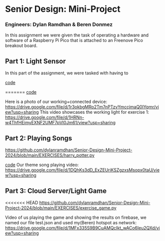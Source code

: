 # Senior Design: Mini-Project
### Engineers: Dylan Ramdhan & Beren Donmez

In this assignment we were given the task of operating a hardware and software of a Raspberry Pi Pico 
that is attached to an Freenove Pico breakout board.

## Part 1: Light Sensor
In this part of the assignment, we were tasked with having to 

[code](./EXERCISES/light.py)

=======
[code](./Senior-Design-Mini-Project-2024/assignment/ex1/light.py)


Here is a photo of our working+connected device:
https://drive.google.com/file/d/1r3okbgMRo2Tm7nPTzvYmccjmaQ0IYqmr/view?usp=sharing
This video showcases the working light for exercise 1:
https://drive.google.com/file/d/1HRNn-w4ThfHEimyEXNF2UMF7pVI0Jm61/view?usp=sharing
## Part 2: Playing Songs
https://github.com/dylanramdhan/Senior-Design-Mini-Project-2024/blob/main/EXERCISES/harry_potter.py

[code](./ex2/harry_potter.py)
Our theme song playing video:
https://drive.google.com/file/d/1DQhKs3dD_ExZEUriKSZgzxsMsopx0taU/view?usp=sharing


## Part 3: Cloud Server/Light Game


<<<<<<< HEAD
https://github.com/dylanramdhan/Senior-Design-Mini-Project-2024/blob/main/EXERCISES/exercise_game.py


Video of us playing the game and showing the results on firebase, we named our file test.json and used my(Beren) hotspot as network:
https://drive.google.com/file/d/1MFx335S9B9CuAMQcIkt_wACo6Ieu2QXd/view?usp=sharing

